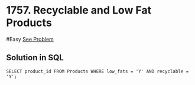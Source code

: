 # 1757. Recyclable and Low Fat Products
#Easy 
[See Problem](https://leetcode.com/problems/recyclable-and-low-fat-products/)

## Solution in SQL
```
SELECT product_id FROM Products WHERE low_fats = 'Y' AND recyclable = 'Y';
```
